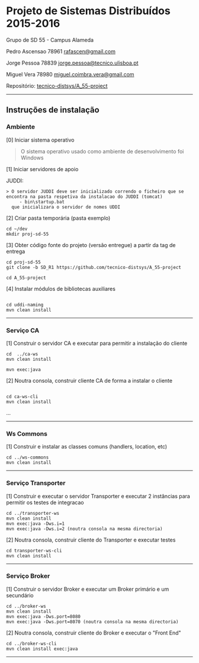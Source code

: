 # Projeto de Sistemas Distribuídos 2015-2016 #

Grupo de SD 55 - Campus Alameda


Pedro Ascensao 78961 rafascen@gmail.com

Jorge Pessoa 78839 jorge.pessoa@tecnico.ulisboa.pt

Miguel Vera 78980 miguel.coimbra.vera@gmail.com


Repositório:
[tecnico-distsys/A_55-project](https://github.com/tecnico-distsys/A_55-project/)

-------------------------------------------------------------------------------

## Instruções de instalação 


### Ambiente

[0] Iniciar sistema operativo

> O sistema operativo usado como ambiente de desenvolvimento foi Windows

[1] Iniciar servidores de apoio

JUDDI:

```
> O servidor JUDDI deve ser inicializado correndo o ficheiro que se encontra na pasta respetiva da instalacao do JUDDI (tomcat)
     - bin\startup.bat
  que inicializara o servidor de nomes UDDI

```


[2] Criar pasta temporária (pasta exemplo) 

```
cd ~/dev 
mkdir proj-sd-55 

```

[3] Obter código fonte do projeto (versão entregue) a partir da tag de entrega 

```
cd proj-sd-55
git clone -b SD_R1 https://github.com/tecnico-distsys/A_55-project  

cd A_55-project

```

[4] Instalar módulos de bibliotecas auxiliares

```

cd uddi-naming
mvn clean install

```

-------------------------------------------------------------------------------

### Serviço CA

[1] Construir o servidor CA e executar para permitir a instalação do cliente

```
cd  ../ca-ws
mvn clean install

mvn exec:java

```

[2] Noutra consola, construir cliente CA de forma a instalar o cliente

```

cd ca-ws-cli
mvn clean install

```

...

-------------------------------------------------------------------------------

### Ws Commons

[1] Construir e instalar as classes comuns (handlers, location, etc)

```
cd ../ws-commons
mvn clean install

```

-------------------------------------------------------------------------------

### Serviço Transporter

[1] Construir e executar o servidor Transporter e executar 2 instâncias para permitir os testes de integracao

```
cd ../transporter-ws
mvn clean install
mvn exec:java -Dws.i=1
mvn exec:java -Dws.i=2 (noutra consola na mesma directoria)

```

[2] Noutra consola, construir cliente do Transporter e executar testes

```
cd transporter-ws-cli
mvn clean install

```

-------------------------------------------------------------------------------

### Serviço Broker

[1] Construir o servidor Broker e executar um Broker primário e um secundário

```
cd ../broker-ws
mvn clean install
mvn exec:java -Dws.port=8080
mvn exec:java -Dws.port=8070 (noutra consola na mesma directoria)

```

[2] Noutra consola, construir cliente do Broker e executar o "Front End"

```
cd ../broker-ws-cli
mvn clean install exec:java

```

-------------------------------------------------------------------------------
